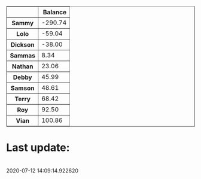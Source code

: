 <table border="1" class="dataframe">
  <thead>
    <tr style="text-align: right;">
      <th></th>
      <th>Balance</th>
    </tr>
  </thead>
  <tbody>
    <tr>
      <th>Sammy</th>
      <td>-290.74</td>
    </tr>
    <tr>
      <th>Lolo</th>
      <td>-59.04</td>
    </tr>
    <tr>
      <th>Dickson</th>
      <td>-38.00</td>
    </tr>
    <tr>
      <th>Sammas</th>
      <td>8.34</td>
    </tr>
    <tr>
      <th>Nathan</th>
      <td>23.06</td>
    </tr>
    <tr>
      <th>Debby</th>
      <td>45.99</td>
    </tr>
    <tr>
      <th>Samson</th>
      <td>48.61</td>
    </tr>
    <tr>
      <th>Terry</th>
      <td>68.42</td>
    </tr>
    <tr>
      <th>Roy</th>
      <td>92.50</td>
    </tr>
    <tr>
      <th>Vian</th>
      <td>100.86</td>
    </tr>
  </tbody>
</table><H1>Last update:</h1><br>2020-07-12 14:09:14.922620